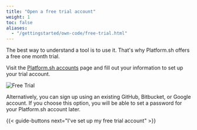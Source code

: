 ```yaml
---
title: "Open a free trial account"
weight: 1
toc: false
aliases:
  - "/gettingstarted/own-code/free-trial.html"
---
```


The best way to understand a tool is to use it. That's why Platform.sh offers a free one month trial.

Visit the [Platform.sh accounts](https://accounts.platform.sh/platform/trial/general/setup) page and fill out your information to set up your trial account.

![Free Trial](/images/getting-started/free-trial.png "0.50")

Alternatively, you can sign up using an existing GitHub, Bitbucket, or Google account. If you choose this option, you will be able to set a password for your Platform.sh account later.

{{< guide-buttons next="I've set up my free trial account" >}}
